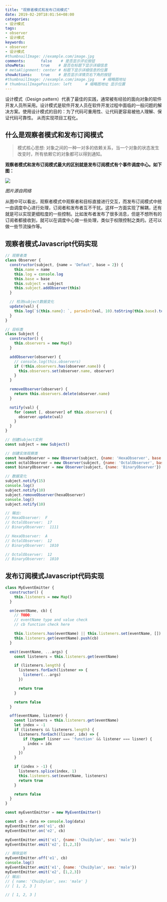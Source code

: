 ```yaml
---
title: "观察者模式和发布订阅模式"
date: 2019-02-20T18:01:54+08:00
categories:
- 设计模式
tags:
- observer
- 设计模式
keywords:
- observer
- 设计模式
#thumbnailImage: //example.com/image.jpg
comments:       false    # 是否显示评论按钮
showMeta:       true    # 是否在标题下显示详细信息
# metaAlignment: center # 标题下显示详细信息的位置
showActions:    true    # 是否显示详情页右下角的按钮
#thumbnailImage: //example.com/image.jpg    # 缩略图地址
# thumbnailImagePosition: left      # 缩略图地址 显示位置
---
```

设计模式（Design pattern）代表了最佳的实践，通常被有经验的面向对象的软件开发人员所采用。设计模式是软件开发人员在软件开发过程中面临的一般问题的解决方案。使用设计模式的目的：为了代码可重用性、让代码更容易被他人理解、保证代码可靠性。 从而实现项目工程化。
<!--more-->

## 什么是观察者模式和发布订阅模式

> 模式核心思想: 对象之间的一种一对多的依赖关系，当一个对象的状态发生改变时，所有依赖它的对象都可以得到通知。

**观察者模式和发布订阅模式最大的区别就是发布订阅模式有个事件调度中心。如下图：**

<img src="/pub-sub-and-observer-design-patterns.png"/>

*图片源自网络*

从图中可以看出，观察者模式中观察者和目标直接进行交互，而发布订阅模式中统一由调度中心进行处理，订阅者和发布者互不干扰。这样一方面实现了解耦，还有就是可以实现更细粒度的一些控制。比如发布者发布了很多消息，但是不想所有的订阅者都接收到，就可以在调度中心做一些处理，类似于权限控制之类的。还可以做一些节流操作等。

## 观察者模式Javascript代码实现

```js
// 观察者类
class Observer {
  constructor(subject, {name = 'Defaut', base = 2}) {
    this.name = name
    this.log = console.log
    this.base = base
    this.subject = subject
    this.subject.addObserver(this)
  }

  // 检测subject数据变化
  update(val) {
    this.log(`${this.name}: `, parseInt(val, 10).toString(this.base).toUpperCase())
  }
}

// 目标类
class Subject {
  constructor() {
    this.observers = new Map()
  }

  addObserver(observer) {
    // console.log(this.observers)
    if (!this.observers.has(observer.name)) {
      this.observers.set(observer.name, observer)
    }
  }

  removeObserver(observer) {
    return this.observers.delete(observer.name)
  }

  notify(val) {
    for (const [, observer] of this.observers) {
      observer.update(val)
    }
  }
}

// 创建Subject实例
const subject = new Subject()

// 创建实体观察类
const hexaObserver = new Observer(subject, {name: 'HexaObserver', base: 16})
const octalObserver = new Observer(subject, {name: 'OctalObserver', base: 8})
const binaryObserver = new Observer(subject, {name: 'BinaryObserver'})

// 数据变化
subject.notify(15)
console.log()
subject.notify(10)
subject.removeObserver(hexaObserver)
console.log()
subject.notify(10)

// 输出:
// HexaObserver:  F
// OctalObserver:  17
// BinaryObserver:  1111

// HexaObserver:  A
// OctalObserver:  12
// BinaryObserver:  1010

// OctalObserver:  12
// BinaryObserver:  1010
```

## 发布订阅模式Javascript代码实现

```js
class MyEventEmitter {
  constructor() {
    this.listeners = new Map()
  }

  on(eventName, cb) {
    // TODO:
    // eventName type and value check
    // cb function check here

    this.listeners.has(eventName) || this.listeners.set(eventName, [])
    this.listeners.get(eventName).push(cb)
  }

  emit(eventName, ...args) {
    const listeners = this.listeners.get(eventName)

    if (listeners.length) {
      listeners.forEach(listener => {
        listener(...args)
      })

      return true
    }

    return false
  }

  off(eventName, listener) {
    const listeners = this.listeners.get(eventName)
    let index = -1
    if (listeners && listeners.length) {
      listeners.forEach((lisner, idx) => {
        if (typeof lisner === 'function' && listener === lisner) {
          index = idx
        }
      })
    }

    if (index > -1) {
      listeners.splice(index, 1)
      this.listeners.set(eventName, listeners)
      return true
    }

    return false
  }
}

const myEventEmitter = new MyEventEmitter()

const cb = data => console.log(data)
myEventEmitter.on('e1', cb)
myEventEmitter.on('e2', cb)

myEventEmitter.emit('e1', {name: 'ChuiDylan', sex: 'male'})
myEventEmitter.emit('e2', [1,2,3])

// 移除监听
myEventEmitter.off('e1', cb)
console.log()
myEventEmitter.emit('e1', {name: 'ChuiDylan', sex: 'male'})
myEventEmitter.emit('e2', [1,2,3])
// 输出:
// { name: 'ChuiDylan', sex: 'male' }
// [ 1, 2, 3 ]

// [ 1, 2, 3 ]
```